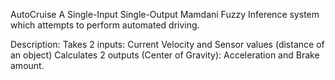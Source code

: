 AutoCruise
A Single-Input Single-Output Mamdani Fuzzy Inference system which attempts to perform automated driving.

Description:
Takes 2 inputs: Current Velocity and Sensor values (distance of an object)
Calculates 2 outputs (Center of Gravity): Acceleration and Brake amount.
